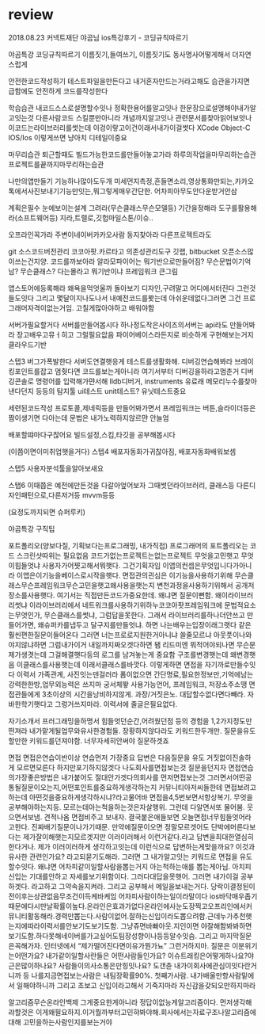 # review

2018.08.23 커넥트재단 야곰님 ios특강후기  - 코딩규칙따르기 

야곰특강 코딩규칙따르기 
이름짓기,들여쓰기, 이름짓기도 동사명사어떻게해서 더자연스럽게

안전한코드작성하기
테스트파일을만든다고 내거혼자만드는거라고해도 습관을가지면 급함에도 안전하게 코드를작성한다

학습습관
내코드스스로설명할수잇나
정확한용어를알고잇나 한문장으로설명해야내가알고잇는것
다른사람코드 스킬뿐만아니라 개념까지알고잇나
관련문서를찾아읽어보앗나
이코드는라이브러리를썻는데 이겅이랗고이건이래서내가이걸썻다
XCode
Object-C
IOS/Ios
이렇게쓰면 냥아치 디테일이중요

마무리습관
퇴근할때도 빌드가능한코드를만들어놓고가라
하루의작업을마무리하는습관
프로젝트를끝까지마무리하는습관

나만의앱만들기
기능하나많아도두개
미세먼지측정,흔들면소리,영상통화만되는,카카오톡에서사진보내기기능만잇는,뭐그렇게매우간단한. 어차피아무도안다운받거안삼

계획은필수
눈에보이는설계 그려라(무슨클래스무슨모델등)
기간을정해라
도구를활용해라(소프트웨어등) 지라,트렐로,깃헙마일스톤/이슈..

오프라인꼭가라 주변이네이버카카오사람
동지찾아라 다른프로젝트라도

git 소스코드버전관리
코코아팟.카르타고 의존성관리도구
깃랩, bitbucket
오픈소스많이쓰는건지양. 코드를까보아라
알라모파이어는 뭐기반으로만들어짐? 무슨문법이기억남? 무슨클래스? 다는몰라고 뭐기반이냐 프레임워크 큰그림

앱스토어에등록해라
왜욕을먹엇울까 돌아보기
디자인,구려말고 어디에서터진다 그런것들도잇다
그리고 몇달이지나도나서 내예전코드를봣는데 아쉬운데없다그러면 그건 프로그래머자격이없는거임. 고칠게많아야하고 배워야함

서버가필요할거다
서버를만들어봅시다
하나정도작은사이즈의서버는 api라도 만들어봐라  장고배우고뮤ㅓ히고 그럴필요앖음 파이어베이스라든지로 비슷하게 구현해보는거지 클라우드기반

스텝3
버그가폭발한다 서버도연결햇응게
테스트를생활화해. 디버깅연습해봐라
브레이킹포인트를잡고 멈췃다면 코드를보는게아니라 여기서부터 디버깅을하라고멈춘거 디버깅콘솔로 명령어를 입력해가먄서해 lldb디버거, instruments 유료래
메모리누수를찾아낸다던지 등등의 탐지툴
ui테스트 unit테스트? 유닛테스트중요

세련된코드작성
프로토콜,제네릭등을 만들어봐가면서
프레임워크는 버튼,슬라이더등은 짬이생기면 다아는데 문법은 내가노력하지않르먄 안늘엄

배포할땨마다구찮어요
빌드설정,스킴,타깃을 공부해봅시다


(이쯤이면이미취업햇을거다)
스텝4
배포자동화가귀찮아짐, 배포자동화배워보셈

스텝5
사용자분석툴을알아보새요

스탭6
이때쯥은 예전에만든것을 다갈아엎어보자
그때썻던라이브러리, 클래스등 다른디자인패턴으로,다른저거등 mvvm등등

(요정도까지되면 슈퍼루키)




야곰특강 구직팁

포트폴리오(양보다질, 기획보다는프로그래밍, 내가직접)
프로그래머의 포트폴리오는 코드
스크린샷따위는 필요없음 
코드가없는프로젝트는없는프로젝트
무엇을고민햇고 무엇이힘들엇냐
사용자가어쨧고해서뭐햇다. 그건기획자임
이앱의컨셉은무엇입니다가아니라 이앱은이기능을베이스로시작을햇다. 면접관의괸심은 이기능을사용하기위해 무슨클래스무슨프레임워크무슨고민을햇고왜사용을햇는지 변천과정을사용하기위해서 공개저장소를사용햇다. 여기서는 직접만든코드가중요한데. 왜냐면 질문이뻔함. 왜이라이브러리썻냐 이라이브러리에서 네트워크를사용하기위하누코코아팟프레임워크에 문법적요소는무엇인가, 무슨클래스를썻냐, 그럼답을못한다. 그래서 라이브러리를하나더안쓰고 만들어가면, 왜슈퍼카를냅두고 달구지를만들엇냐. 하면 나는배우는입장이래그랫다 같은 훨씬편한질문이들어온다
그러면 너는프로로지원한거아니냐 쓸줄모르냐 아웃풋이나와야지않냐하면 그럼내가이거 내일까지짜오겟다하면 됌
리드미엔 뭐적어야되나면
무슨문제가생겻는데 그걸해결햇다등의 로그를 남겨놓는게 중요함
구조를변경햇는데 왜변경햇음
이클래스를사용햇는데 이래서클래스를바깟다. 이렇게하면 면접을 자기까로만들수잇다
이력서
가족관계, 사진잇는덴걸러라
폼이없으면 간단명료,필요한정보만,기억에남는강력한한방,업무외능력은 쓰지마
궁서체뙇
사용가능언어, 프레임워크, 저장소주소땡
면접관들에게 3초이상의 시간을낭비하지않게. 과장/거짓은노. 대답할수없다면다빼라. 자바한학기햇다고 그렁거쓰지마라. 이력서에 줄글은필요없다. 

자기소개서
프러그래밍을하명서 힘들엇던순간,어려웠던점 등의 경험을 1,2가지정도만떤져라
내가맡게될업무와유사한경험들. 장황하지않다라도 키워드한두개만. 질문을유도할만한 키워드를던져야함. 너무자세히안써야 질문하겟죠

면접
면접은연습이반이상
연습먼저 가장중요
답변은 다음질문을 유도
거짓없이진솔하게
모르면모른다
하지만포기하지않겟다
나도회사를면접보는것
질문을던지자
면접연습의가장좋은방법은 내가붙어도 절대안가겟다의회사를 먼저면접보는것
그러면서어떤공통될질문이오는지,어떤포인트를중요하게생각하는지
커뮤니티아저씨들한테 면접보려고하는데 아떤것을중요하게생각하시냐?라고물어바
면접을4,5번보면서항상복기. 무엇을공부해야하는지등.
모르는데아는척을하는것은자살행위. 그런데 다알면서또 물어봄. 웃으면서보냄. 견적나옴 면접비주고 보내자. 결국붙은애들보면 오늘면접너무힘들엇어라고한다. 진짜배기질문이나가기때문. 만약에질문이오면 정말모르겟어도 단박에머른다보다는 제가잘이해햇는지모르겟지만 이러이러해서 이런거같다.라고 답변을최대한열심히한다거나. 제가 이러이러하게 생각하고잇는데 이런식으로 답변하는게맞을까요? 이것과 유사한 관련인가요? 라고되묻기도해라. 그러면 그 내가알고잇는 키워드로 면접을 유도할수잇다. 왜냐면 어차피같이일할사람을뽑는거지 아는척하는애를 뽑는게아님. 아치피 신입는 기대를안하고 자세를보기위함이다. 그러다대답을못햇어. 그러면 내가이걸 공부하겟다. 라고하고 그약속을지켜라. 그리고 공부해서 메일을보내는거다. 당락이결정된이전이후는상관없음무조건이득케바케임 어차피사람이하는일이라말이다
ios바닥매우좁기때문에다시만날확률이높다.온라인은효과가없다온라인에사눈도장찍고오프리인에서커뮤니티활동해라.경력만뽑는다.사람이없어.잘하는신입이라도뽑으려함.근데누가추천햇는지에따라이력서를안보기도보기도함. 그냥쥬면바빠아웃.지인이면 야잘해함봐봐하면보기도함.하다못해네이버를가고싶어도팀장성향이나등등알수잇슴. 그리고 마지막질문은꼭해가자. 인터넷에서 “제가떨어진다면이유가뭔가뇨” 그런거하지마. 질문은 이분위기는어떤가요? 내가같이일할사란들은 어떤사람들인가요? 이슈트래킹은어떻게하나요?야근은많이하나요? 사람들이의사소통은만힝잇나요? 도갠츈 내가이회사에관심이잇다란거니까 등 나를지금면접보는사람은 내팀장확률90%. 첫째가사람. 내가배울만항사람밑에서 일해야하니까
그리고 초보고 신입이라고해서 기죽지마라
자신감을갖되오만하지마라

알고리즘무슨온라인백제 그게중요한게아니라 정답이없능게알고리즘이다. 먼저생각해랴할것은 이게왜필요하지.이거뭘까부터고민햐봐야해.회사에서는자료구조나알고리즘에대해 고민을하는사람인지를보는거야







